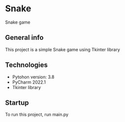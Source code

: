 # Snake
Snake game

## General info
This project is a simple Snake game using Tkinter library 

## Technologies
* Pytohon version: 3.8
* PyCharm 2022.1
* Tkinter library

## Startup
To run this project, run main.py
